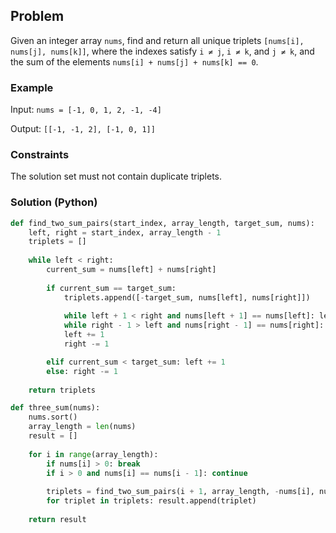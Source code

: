 ## Problem

Given an integer array `nums`, find and return all unique triplets `[nums[i], nums[j], nums[k]]`, where the indexes satisfy `i ≠ j`, `i ≠ k`, and `j ≠ k`, and the sum of the elements `nums[i] + nums[j] + nums[k] == 0`.

### Example

Input: `nums = [-1, 0, 1, 2, -1, -4]`

Output: `[[-1, -1, 2], [-1, 0, 1]]`

### Constraints
The solution set must not contain duplicate triplets.

### Solution (Python)
```python
def find_two_sum_pairs(start_index, array_length, target_sum, nums):
    left, right = start_index, array_length - 1
    triplets = []
    
    while left < right:
        current_sum = nums[left] + nums[right]
        
        if current_sum == target_sum:
            triplets.append([-target_sum, nums[left], nums[right]])
            
            while left + 1 < right and nums[left + 1] == nums[left]: left += 1
            while right - 1 > left and nums[right - 1] == nums[right]: right -= 1
            left += 1
            right -= 1

        elif current_sum < target_sum: left += 1
        else: right -= 1
    
    return triplets

def three_sum(nums):
    nums.sort()
    array_length = len(nums)
    result = []
    
    for i in range(array_length):
        if nums[i] > 0: break
        if i > 0 and nums[i] == nums[i - 1]: continue
        
        triplets = find_two_sum_pairs(i + 1, array_length, -nums[i], nums)
        for triplet in triplets: result.append(triplet)
    
    return result
```
